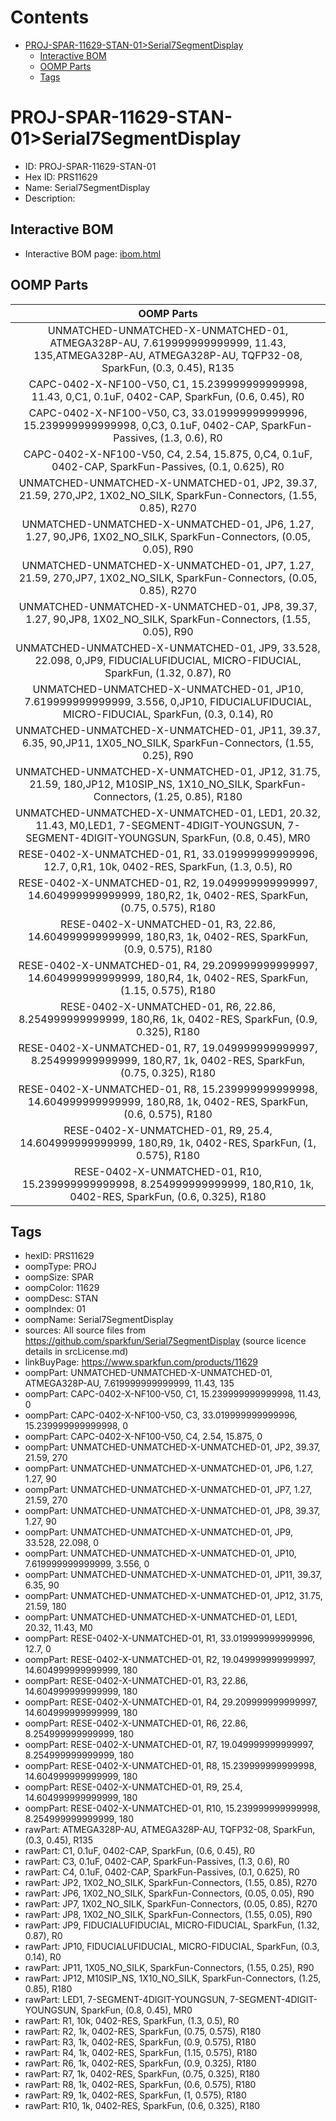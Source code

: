 



Contents
========

* [PROJ-SPAR-11629-STAN-01>Serial7SegmentDisplay](#proj-spar-11629-stan-01serial7segmentdisplay)
	* [Interactive BOM](#interactive-bom)
	* [OOMP Parts](#oomp-parts)
	* [Tags](#tags)

# PROJ-SPAR-11629-STAN-01>Serial7SegmentDisplay

- ID: PROJ-SPAR-11629-STAN-01
- Hex ID: PRS11629
- Name: Serial7SegmentDisplay
- Description: 

## Interactive BOM

- Interactive BOM page: [ibom.html](kicad/bom/ibom.html)

## OOMP Parts
  

|OOMP Parts|
| :---: |
|UNMATCHED-UNMATCHED-X-UNMATCHED-01, ATMEGA328P-AU, 7.619999999999999, 11.43, 135,ATMEGA328P-AU, ATMEGA328P-AU, TQFP32-08, SparkFun, (0.3, 0.45), R135|
|CAPC-0402-X-NF100-V50, C1, 15.239999999999998, 11.43, 0,C1, 0.1uF, 0402-CAP, SparkFun, (0.6, 0.45), R0|
|CAPC-0402-X-NF100-V50, C3, 33.019999999999996, 15.239999999999998, 0,C3, 0.1uF, 0402-CAP, SparkFun-Passives, (1.3, 0.6), R0|
|CAPC-0402-X-NF100-V50, C4, 2.54, 15.875, 0,C4, 0.1uF, 0402-CAP, SparkFun-Passives, (0.1, 0.625), R0|
|UNMATCHED-UNMATCHED-X-UNMATCHED-01, JP2, 39.37, 21.59, 270,JP2, 1X02_NO_SILK, SparkFun-Connectors, (1.55, 0.85), R270|
|UNMATCHED-UNMATCHED-X-UNMATCHED-01, JP6, 1.27, 1.27, 90,JP6, 1X02_NO_SILK, SparkFun-Connectors, (0.05, 0.05), R90|
|UNMATCHED-UNMATCHED-X-UNMATCHED-01, JP7, 1.27, 21.59, 270,JP7, 1X02_NO_SILK, SparkFun-Connectors, (0.05, 0.85), R270|
|UNMATCHED-UNMATCHED-X-UNMATCHED-01, JP8, 39.37, 1.27, 90,JP8, 1X02_NO_SILK, SparkFun-Connectors, (1.55, 0.05), R90|
|UNMATCHED-UNMATCHED-X-UNMATCHED-01, JP9, 33.528, 22.098, 0,JP9, FIDUCIALUFIDUCIAL, MICRO-FIDUCIAL, SparkFun, (1.32, 0.87), R0|
|UNMATCHED-UNMATCHED-X-UNMATCHED-01, JP10, 7.619999999999999, 3.556, 0,JP10, FIDUCIALUFIDUCIAL, MICRO-FIDUCIAL, SparkFun, (0.3, 0.14), R0|
|UNMATCHED-UNMATCHED-X-UNMATCHED-01, JP11, 39.37, 6.35, 90,JP11, 1X05_NO_SILK, SparkFun-Connectors, (1.55, 0.25), R90|
|UNMATCHED-UNMATCHED-X-UNMATCHED-01, JP12, 31.75, 21.59, 180,JP12, M10SIP_NS, 1X10_NO_SILK, SparkFun-Connectors, (1.25, 0.85), R180|
|UNMATCHED-UNMATCHED-X-UNMATCHED-01, LED1, 20.32, 11.43, M0,LED1, 7-SEGMENT-4DIGIT-YOUNGSUN, 7-SEGMENT-4DIGIT-YOUNGSUN, SparkFun, (0.8, 0.45), MR0|
|RESE-0402-X-UNMATCHED-01, R1, 33.019999999999996, 12.7, 0,R1, 10k, 0402-RES, SparkFun, (1.3, 0.5), R0|
|RESE-0402-X-UNMATCHED-01, R2, 19.049999999999997, 14.604999999999999, 180,R2, 1k, 0402-RES, SparkFun, (0.75, 0.575), R180|
|RESE-0402-X-UNMATCHED-01, R3, 22.86, 14.604999999999999, 180,R3, 1k, 0402-RES, SparkFun, (0.9, 0.575), R180|
|RESE-0402-X-UNMATCHED-01, R4, 29.209999999999997, 14.604999999999999, 180,R4, 1k, 0402-RES, SparkFun, (1.15, 0.575), R180|
|RESE-0402-X-UNMATCHED-01, R6, 22.86, 8.254999999999999, 180,R6, 1k, 0402-RES, SparkFun, (0.9, 0.325), R180|
|RESE-0402-X-UNMATCHED-01, R7, 19.049999999999997, 8.254999999999999, 180,R7, 1k, 0402-RES, SparkFun, (0.75, 0.325), R180|
|RESE-0402-X-UNMATCHED-01, R8, 15.239999999999998, 14.604999999999999, 180,R8, 1k, 0402-RES, SparkFun, (0.6, 0.575), R180|
|RESE-0402-X-UNMATCHED-01, R9, 25.4, 14.604999999999999, 180,R9, 1k, 0402-RES, SparkFun, (1, 0.575), R180|
|RESE-0402-X-UNMATCHED-01, R10, 15.239999999999998, 8.254999999999999, 180,R10, 1k, 0402-RES, SparkFun, (0.6, 0.325), R180|

## Tags

- hexID: PRS11629
- oompType: PROJ
- oompSize: SPAR
- oompColor: 11629
- oompDesc: STAN
- oompIndex: 01
- oompName: Serial7SegmentDisplay
- sources: All source files from https://github.com/sparkfun/Serial7SegmentDisplay (source licence details in srcLicense.md)
- linkBuyPage: https://www.sparkfun.com/products/11629
- oompPart: UNMATCHED-UNMATCHED-X-UNMATCHED-01, ATMEGA328P-AU, 7.619999999999999, 11.43, 135
- oompPart: CAPC-0402-X-NF100-V50, C1, 15.239999999999998, 11.43, 0
- oompPart: CAPC-0402-X-NF100-V50, C3, 33.019999999999996, 15.239999999999998, 0
- oompPart: CAPC-0402-X-NF100-V50, C4, 2.54, 15.875, 0
- oompPart: UNMATCHED-UNMATCHED-X-UNMATCHED-01, JP2, 39.37, 21.59, 270
- oompPart: UNMATCHED-UNMATCHED-X-UNMATCHED-01, JP6, 1.27, 1.27, 90
- oompPart: UNMATCHED-UNMATCHED-X-UNMATCHED-01, JP7, 1.27, 21.59, 270
- oompPart: UNMATCHED-UNMATCHED-X-UNMATCHED-01, JP8, 39.37, 1.27, 90
- oompPart: UNMATCHED-UNMATCHED-X-UNMATCHED-01, JP9, 33.528, 22.098, 0
- oompPart: UNMATCHED-UNMATCHED-X-UNMATCHED-01, JP10, 7.619999999999999, 3.556, 0
- oompPart: UNMATCHED-UNMATCHED-X-UNMATCHED-01, JP11, 39.37, 6.35, 90
- oompPart: UNMATCHED-UNMATCHED-X-UNMATCHED-01, JP12, 31.75, 21.59, 180
- oompPart: UNMATCHED-UNMATCHED-X-UNMATCHED-01, LED1, 20.32, 11.43, M0
- oompPart: RESE-0402-X-UNMATCHED-01, R1, 33.019999999999996, 12.7, 0
- oompPart: RESE-0402-X-UNMATCHED-01, R2, 19.049999999999997, 14.604999999999999, 180
- oompPart: RESE-0402-X-UNMATCHED-01, R3, 22.86, 14.604999999999999, 180
- oompPart: RESE-0402-X-UNMATCHED-01, R4, 29.209999999999997, 14.604999999999999, 180
- oompPart: RESE-0402-X-UNMATCHED-01, R6, 22.86, 8.254999999999999, 180
- oompPart: RESE-0402-X-UNMATCHED-01, R7, 19.049999999999997, 8.254999999999999, 180
- oompPart: RESE-0402-X-UNMATCHED-01, R8, 15.239999999999998, 14.604999999999999, 180
- oompPart: RESE-0402-X-UNMATCHED-01, R9, 25.4, 14.604999999999999, 180
- oompPart: RESE-0402-X-UNMATCHED-01, R10, 15.239999999999998, 8.254999999999999, 180
- rawPart: ATMEGA328P-AU, ATMEGA328P-AU, TQFP32-08, SparkFun, (0.3, 0.45), R135
- rawPart: C1, 0.1uF, 0402-CAP, SparkFun, (0.6, 0.45), R0
- rawPart: C3, 0.1uF, 0402-CAP, SparkFun-Passives, (1.3, 0.6), R0
- rawPart: C4, 0.1uF, 0402-CAP, SparkFun-Passives, (0.1, 0.625), R0
- rawPart: JP2, 1X02_NO_SILK, SparkFun-Connectors, (1.55, 0.85), R270
- rawPart: JP6, 1X02_NO_SILK, SparkFun-Connectors, (0.05, 0.05), R90
- rawPart: JP7, 1X02_NO_SILK, SparkFun-Connectors, (0.05, 0.85), R270
- rawPart: JP8, 1X02_NO_SILK, SparkFun-Connectors, (1.55, 0.05), R90
- rawPart: JP9, FIDUCIALUFIDUCIAL, MICRO-FIDUCIAL, SparkFun, (1.32, 0.87), R0
- rawPart: JP10, FIDUCIALUFIDUCIAL, MICRO-FIDUCIAL, SparkFun, (0.3, 0.14), R0
- rawPart: JP11, 1X05_NO_SILK, SparkFun-Connectors, (1.55, 0.25), R90
- rawPart: JP12, M10SIP_NS, 1X10_NO_SILK, SparkFun-Connectors, (1.25, 0.85), R180
- rawPart: LED1, 7-SEGMENT-4DIGIT-YOUNGSUN, 7-SEGMENT-4DIGIT-YOUNGSUN, SparkFun, (0.8, 0.45), MR0
- rawPart: R1, 10k, 0402-RES, SparkFun, (1.3, 0.5), R0
- rawPart: R2, 1k, 0402-RES, SparkFun, (0.75, 0.575), R180
- rawPart: R3, 1k, 0402-RES, SparkFun, (0.9, 0.575), R180
- rawPart: R4, 1k, 0402-RES, SparkFun, (1.15, 0.575), R180
- rawPart: R6, 1k, 0402-RES, SparkFun, (0.9, 0.325), R180
- rawPart: R7, 1k, 0402-RES, SparkFun, (0.75, 0.325), R180
- rawPart: R8, 1k, 0402-RES, SparkFun, (0.6, 0.575), R180
- rawPart: R9, 1k, 0402-RES, SparkFun, (1, 0.575), R180
- rawPart: R10, 1k, 0402-RES, SparkFun, (0.6, 0.325), R180
